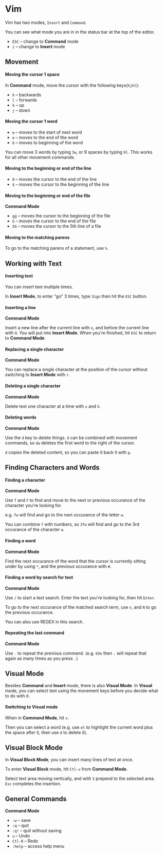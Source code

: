 # Vim

Vim has two modes, `Insert` and `Command`.

You can see what mode you are in in the status bar at the top of the editor.

* `ESC` – change to **Command** mode
* `i` – change to **Insert** mode

## Movement

#### Moving the cursor 1 space

In **Command** mode, move the cursor with the following keys(`hjkl`):

* `h` – backwards
* `l` – forwards
* `k` – up
* `j` – down

#### Moving the cursor 1 word

* `w` – moves to the start of next word
* `e` – moves to the end of the word  
* `b` – moves to beginning of the word

You can move 3 words by typing `3w`, or 9 spaces by typing `9l`. This works for all other movement commands.

#### Moving to the beginning or end of the line

* `0` – moves the cursor to the end of the line
* `$` – moves the cursor to the beginning of the line


#### Moving to the beginning or end of the file

**Command Mode**

* `gg` – moves the cursor to the beginning of the file
* `G` – moves the cursor to the end of the file
* `5G` – moves the cursor to the 5th line of a file

#### Moving to the matching parens

To go to the matching parens of a statement, use `%`.


## Working with Text

#### Inserting text

You can insert text multiple times.

In **Insert Mode**, to enter "go" 3 times, type `3igo` then hit the `ESC` button.
 
#### Inserting a line

**Command Mode**

Insert a new line after the current line with `o`, and before the current line with `O`. You will put into **Insert Mode**. When you're finished, hit `ESC` to return to **Command Mode**.

#### Replacing a single character

**Command Mode** 

You can replace a single character at the position of the cursor without switching to **Insert Mode** with `r`. 

#### Deleting a single character

**Command Mode**

Delete text one character at a time with `x`
 and `X`. 

#### Deleting words

**Command Mode**

Use the `d` key to delete things. `d` can be combined with movement commands, so `dw` deletes the first word to the right of the cursor.

`d` copies the deleted content, so you can paste it back it with `p`.

 
## Finding Characters and Words

#### Finding a character

**Command Mode**

Use `f` and `F` to find and move to the next or previous occurance of the character you're looking for.

e.g. `fw` will find and go to the next occurance of the letter `w`.

You can combine `f` with numbers, so `3fw` will find and go to the 3rd occurance of the character `w`.

#### Finding a word

**Command Mode**

Find the next occurance of the word that the cursor is currently sitting under by using `*`, and the previous occurance with `#`.

#### Finding a word by search for text

**Command Mode**

Use `/` to start a text search. Enter the text you're looking for, then hit `Enter`.

To go to the next occurance of the matched search term, use `n`, and `N` to go the previous occurance.

You can also use REGEX in this search.

#### Repeating the last command

**Command Mode**

Use `.` to repeat the previous command. (e.g. `d3e` then `.` will repeat that again as many times as you press `.`)


## Visual Mode

Besides **Command** and **Insert** mode, there is also **Visual Mode**. In **Visual** mode, you can select text using the movement keys before you decide what to do with it.

#### Switching to Visual mode

When in **Command Mode**, hit `v`.

Then you can select a word (e.g. use `el` to highlight the current word plus the space after it, then use `d` to delete it).

## Visual Block Mode

In **Visual Block Mode**, you can insert many lines of text at once.

To enter **Visual Block** mode, hit `Ctl-v` from **Command Mode**. 

Select text area moving vertically, and with `I` prepend to the selected area. `Esc` completes the insertion.

## General Commands

**Command Mode**

* `:w` – save
* `:q` – quit
* `:q!` – quit without saving
* `u` – Undo
* `Ctl-R` – Redo
* `:help` – access help menu

